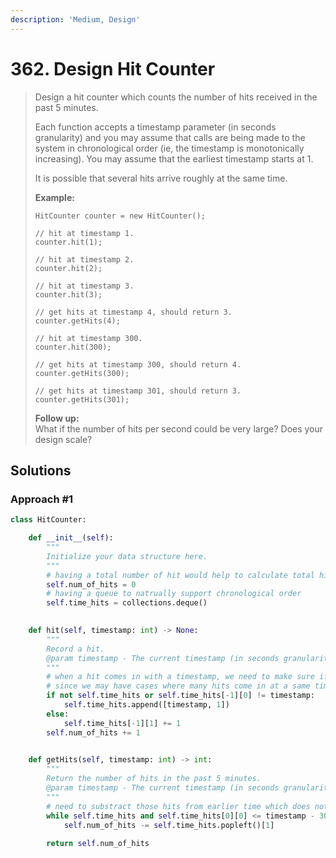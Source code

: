 ```yaml
---
description: 'Medium, Design'
---
```


# 362. Design Hit Counter

> Design a hit counter which counts the number of hits received in the past 5 minutes.
>
> Each function accepts a timestamp parameter \(in seconds granularity\) and you may assume that calls are being made to the system in chronological order \(ie, the timestamp is monotonically increasing\). You may assume that the earliest timestamp starts at 1.
>
> It is possible that several hits arrive roughly at the same time.
>
> **Example:**
>
> ```text
> HitCounter counter = new HitCounter();
>
> // hit at timestamp 1.
> counter.hit(1);
>
> // hit at timestamp 2.
> counter.hit(2);
>
> // hit at timestamp 3.
> counter.hit(3);
>
> // get hits at timestamp 4, should return 3.
> counter.getHits(4);
>
> // hit at timestamp 300.
> counter.hit(300);
>
> // get hits at timestamp 300, should return 4.
> counter.getHits(300);
>
> // get hits at timestamp 301, should return 3.
> counter.getHits(301); 
> ```
>
> **Follow up:**  
> What if the number of hits per second could be very large? Does your design scale?

## Solutions

### Approach \#1

```python
class HitCounter:

    def __init__(self):
        """
        Initialize your data structure here.
        """
        # having a total number of hit would help to calculate total hits in a time range
        self.num_of_hits = 0
        # having a queue to natrually support chronological order
        self.time_hits = collections.deque()
        

    def hit(self, timestamp: int) -> None:
        """
        Record a hit.
        @param timestamp - The current timestamp (in seconds granularity).
        """
        # when a hit comes in with a timestamp, we need to make sure if it belongs to an existing timestamp
        # since we may have cases where many hits come in at a same time
        if not self.time_hits or self.time_hits[-1][0] != timestamp:
            self.time_hits.append([timestamp, 1])
        else:
            self.time_hits[-1][1] += 1
        self.num_of_hits += 1
        

    def getHits(self, timestamp: int) -> int:
        """
        Return the number of hits in the past 5 minutes.
        @param timestamp - The current timestamp (in seconds granularity).
        """
        # need to substract those hits from earlier time which does not belong to the current time interval
        while self.time_hits and self.time_hits[0][0] <= timestamp - 300:
            self.num_of_hits -= self.time_hits.popleft()[1]
        
        return self.num_of_hits
```

